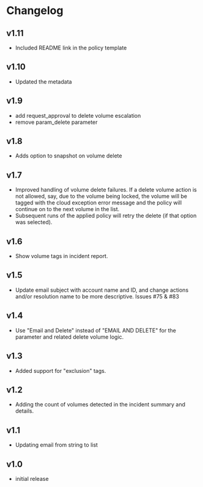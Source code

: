 # Changelog

## v1.11

- Included README link in the policy template

## v1.10

- Updated the metadata

## v1.9

- add request_approval to delete volume escalation
- remove param_delete parameter

## v1.8

- Adds option to snapshot on volume delete

## v1.7

- Improved handling of volume delete failures. If a delete volume action is not allowed, say, due to the volume being locked, the volume will be tagged with the cloud exception error message and the policy will continue on to the next volume in the list.
- Subsequent runs of the applied policy will retry the delete (if that option was selected).

## v1.6

- Show volume tags in incident report.

## v1.5

- Update email subject with account name and ID, and change actions and/or resolution name to be more descriptive. Issues #75 & #83

## v1.4

- Use "Email and Delete" instead of "EMAIL AND DELETE" for the parameter and related delete volume logic.

## v1.3

- Added support for "exclusion" tags.

## v1.2

- Adding the count of volumes detected in the incident summary and details.

## v1.1

- Updating email from string to list

## v1.0

- initial release
